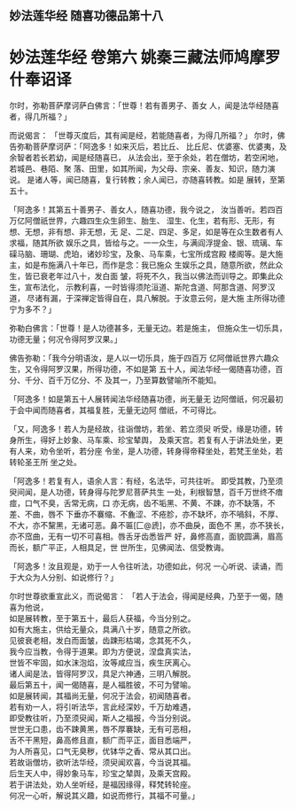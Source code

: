 ## 妙法莲华经 随喜功德品第十八
# 妙法莲华经 卷第六 姚秦三藏法师鸠摩罗什奉诏译

尔时，弥勒菩萨摩诃萨白佛言：「世尊！若有善男子、善女
人，闻是法华经随喜者，得几所福？」

而说偈言：
「世尊灭度后，其有闻是经，若能随喜者，为得几所福？」
尔时，佛告弥勒菩萨摩诃萨：「阿逸多！如来灭后，若比丘、
比丘尼、优婆塞、优婆夷，及余智者若长若幼，闻是经随喜已，
从法会出，至于余处，若在僧坊，若空闲地，若城邑、巷陌、聚
落、田里，如其所闻，为父母、宗亲、善友、知识，随力演说。
是诸人等，闻已随喜，复行转教；余人闻已，亦随喜转教。如是
展转，至第五十。

「阿逸多！其第五十善男子、善女人，随喜功德，我今说之，
汝当善听。若四百万亿阿僧祇世界，六趣四生众生卵生、胎生、
湿生、化生，若有形、无形，有想、无想，非有想、非无想，无
足、二足、四足、多足，如是等在众生数者有人求福，随其所欲
娱乐之具，皆给与之。一一众生，与满阎浮提金、银、琉璃、车
磲马脑、珊瑚、虎珀，诸妙珍宝，及象、马车乘，七宝所成宫殿
楼阁等。是大施主，如是布施满八十年已，而作是念：我已施众
生娱乐之具，随意所欲，然此众生，皆已衰老年过八十，发白面
皱，将死不久，我当以佛法而训导之。即集此众生，宣布法化，
示教利喜，一时皆得须陀洹道、斯陀含道、阿那含道、阿罗汉道，
尽诸有漏，于深禅定皆得自在，具八解脱。于汝意云何，是大施
主所得功德宁为多不？」

弥勒白佛言：「世尊！是人功德甚多，无量无边。若是施主，
但施众生一切乐具，功德无量；何况令得阿罗汉果。」

佛告弥勒：「我今分明语汝，是人以一切乐具，施于四百万
亿阿僧祇世界六趣众生，又令得阿罗汉果，所得功德，不如是第
五十人，闻法华经一偈随喜功德，百分、千分、百千万亿分、不
及其一，乃至算数譬喻所不能知。

「阿逸多！如是第五十人展转闻法华经随喜功德，尚无量无
边阿僧祇，何况最初于会中闻而随喜者，其福复胜，无量无边阿
僧祇，不可得比。

「又，阿逸多！若人为是经故，往诣僧坊，若坐、若立须臾
听受，缘是功德，转身所生，得好上妙象、马车乘、珍宝辇舆，
及乘天宫。若复有人于讲法处坐，更有人来，劝令坐听，若分座
令坐，是人功德，转身得帝释坐处，若梵王坐处，若转轮圣王所
坐之处。

「阿逸多！若复有人，语余人言：有经，名法华，可共往听。
即受其教，乃至须臾间闻，是人功德，转身得与陀罗尼菩萨共生
一处，利根智慧，百千万世终不瘖痖，口气不臭，舌常无病，口
亦无病，齿不垢黑、不黄、不踈，亦不缺落，不差、不曲，唇不
下垂亦不褰缩、不麁涩、不疮胗，亦不缺坏，亦不喎斜，不厚、
不大，亦不黧黑，无诸可恶。鼻不匾[匚@虒]，亦不曲戾，面色不
黑，亦不狭长，亦不窊曲，无有一切不可喜相。唇舌牙齿悉皆严
好，鼻修高直，面貌圆满，眉高而长，额广平正，人相具足，世
世所生，见佛闻法、信受教诲。

「阿逸多！汝且观是，劝于一人令往听法，功德如此，何况
一心听说、读诵，而于大众为人分别、如说修行？」

尔时世尊欲重宣此义，而说偈言：
「若人于法会，得闻是经典，乃至于一偈，随喜为他说，  
如是展转教，至于第五十，最后人获福，今当分别之。  
如有大施主，供给无量众，具满八十岁，随意之所欲。  
见彼衰老相，发白而面皱，齿踈形枯竭，念其死不久，  
我今应当教，令得于道果。即为方便说，涅盘真实法，  
世皆不牢固，如水沫泡焰，汝等咸应当，疾生厌离心。  
诸人闻是法，皆得阿罗汉，具足六神通，三明八解脱。  
最后第五十，闻一偈随喜，是人福胜彼，不可为譬喻。  
如是展转闻，其福尚无量，何况于法会，初闻随喜者。  
若有劝一人，将引听法华，言此经深妙，千万劫难遇，  
即受教往听，乃至须臾闻，斯人之福报，今当分别说。  
世世无口患，齿不踈黄黑，唇不厚褰缺，无有可恶相，  
舌不干黑短，鼻高修且直，额广而平正，面目悉端严，  
为人所喜见，口气无臭秽，优钵华之香、常从其口出。  
若故诣僧坊，欲听法华经，须臾闻欢喜，今当说其福。  
后生天人中，得妙象马车，珍宝之辇舆，及乘天宫殿。  
若于讲法处，劝人坐听经，是福因缘得，释梵转轮座。  
何况一心听，解说其义趣，如说而修行，其福不可量。」  

